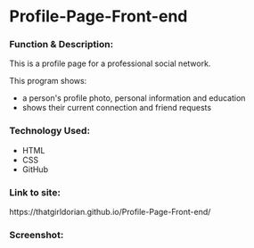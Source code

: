 # Profile-Page-Front-end

<h3>Function & Description:</h3>
This is a profile page for a professional social network.

This program shows:

- a person's profile photo, personal information and education
- shows their current connection and friend requests

<h3>Technology Used:</h3>

- HTML
- CSS
- GitHub 

<h3>Link to site:</h3>
https://thatgirldorian.github.io/Profile-Page-Front-end/

<h3>Screenshot:</h3>






